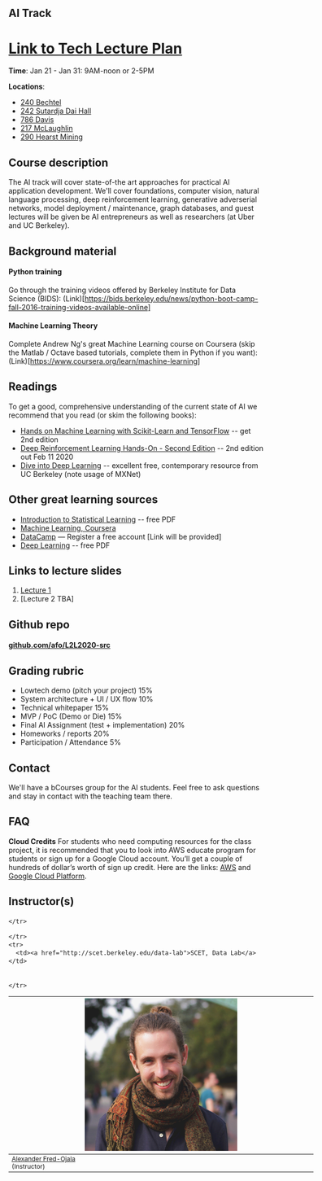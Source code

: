 ## AI Track

# [Link to Tech Lecture Plan](https://docs.google.com/spreadsheets/d/1Mf8c0Guyzmtj-YC6nZJ-7XrByDN1QcqSSRDQ9jnAP60/edit?usp=sharing)

**Time**: Jan 21 - Jan 31: 9AM-noon or 2-5PM

**Locations**:
* [240 Bechtel](https://wheelerrenewal.berkeley.edu/surge-spaces/bechtel-hall-room-240)
* [242 Sutardja Dai Hall](https://www.berkeley.edu/map?sutardja)
* [786 Davis](https://www.berkeley.edu/map?davis)
* [217 McLaughlin](https://www.berkeley.edu/map?mclaughlin)
* [290 Hearst Mining](https://www.berkeley.edu/map?hearstmining)


## Course description
The AI track will cover state-of-the art approaches for practical AI application development. We'll cover foundations, computer vision, natural language processing, deep reinforcement learning, generative adverserial networks, model deployment / maintenance, graph databases, and guest lectures will be given be AI entrepreneurs as well as researchers (at Uber and UC Berkeley).

## Background material

#### Python training

Go through the training videos offered by Berkeley Institute for Data Science (BIDS): (Link)[https://bids.berkeley.edu/news/python-boot-camp-fall-2016-training-videos-available-online]


#### Machine Learning Theory

Complete Andrew Ng's great Machine Learning course on Coursera (skip the Matlab / Octave based tutorials, complete them in Python if you want): (Link)[https://www.coursera.org/learn/machine-learning]



## Readings

To get a good, comprehensive understanding of the current state of AI we recommend that you read (or skim the following books):

* [Hands on Machine Learning with Scikit-Learn and TensorFlow](https://learning.oreilly.com/library/view/hands-on-machine-learning/9781492032632/) -- get 2nd edition
* [Deep Reinforcement Learning Hands-On - Second Edition](https://www.amazon.com/Deep-Reinforcement-Learning-Hands-optimisation/dp/1838826998/) -- 2nd edition out Feb 11 2020
* [Dive into Deep Learning](https://d2l.ai/) -- excellent free, contemporary resource from UC Berkeley (note usage of MXNet)

## Other great learning sources

* [Introduction to Statistical Learning](http://faculty.marshall.usc.edu/gareth-james/ISL/ISLR%20Seventh%20Printing.pdf) -- free PDF
* [Machine Learning, Coursera](https://www.coursera.org/learn/machine-learning)
* [DataCamp](https://www.datacamp.com/) — Register a free account [Link will be provided]
* [Deep Learning](http://www.deeplearningbook.org/) -- free PDF

## Links to lecture slides

1. [Lecture 1](https://docs.google.com/presentation/d/11MFkcKRECA4D2N8hmrcIoUuPoe_AMy5tNngCfdOznpY/edit?usp=sharing)
2. [Lecture 2 TBA]

## Github repo

#### [github.com/afo/L2L2020-src](https://github.com/afo/L2L2020-src)


## Grading rubric

- Lowtech demo (pitch your project) 15%
- System architecture + UI / UX flow 10%
- Technical whitepaper 15%
- MVP / PoC (Demo or Die) 15%
- Final AI Assignment (test + implementation) 20%
- Homeworks / reports 20%
- Participation / Attendance 5%


## Contact

We'll have a bCourses group for the AI students. Feel free to ask questions and stay in contact with the teaching team there.


## FAQ


**Cloud Credits**
For students who need computing resources for the class project, it is recommended that you to look into AWS educate program for students or sign up for a Google Cloud account. You’ll get a couple of hundreds of dollar’s worth of sign up credit. Here are the links: [AWS](https://aws.amazon.com/education/awseducate/apply/) and [Google Cloud Platform](https://cloud.google.com/free/).


## Instructor(s)

<table style="table-layout: fixed; font-size: 88%; width:600px;">
  <thead>
    <tr>
      <th style="width: 10%;"><img src="assets/imgs/alex.jpg" alt="Alexander Fred-Ojala" style="width:300px"></th>


    </tr>
  </thead>
  <tbody>
    <tr>
      <td><a href="https://alex.fo/">Alexander Fred-Ojala</a> <br>(Instructor)</td>


    </tr>
    <tr>
      <td><a href="http://scet.berkeley.edu/data-lab">SCET, Data Lab</a></td>


    </tr>
  </tbody>
</table>

